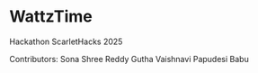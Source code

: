 # WattzTime
Hackathon ScarletHacks 2025


Contributors: 
Sona Shree Reddy Gutha
Vaishnavi Papudesi Babu